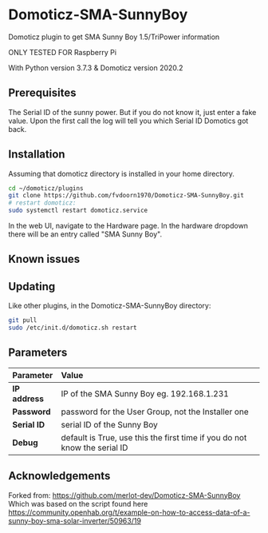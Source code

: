 # Domoticz-SMA-SunnyBoy
Domoticz plugin to get SMA Sunny Boy 1.5/TriPower information

ONLY TESTED FOR Raspberry Pi

With Python version 3.7.3 & Domoticz version 2020.2

## Prerequisites

The Serial ID of the sunny power. But if you do not know it, just enter a fake value. Upon the first call the log will
tell you which Serial ID Domotics got back.

## Installation

Assuming that domoticz directory is installed in your home directory.

```bash
cd ~/domoticz/plugins
git clone https://github.com/fvdoorn1970/Domoticz-SMA-SunnyBoy.git
# restart domoticz:
sudo systemctl restart domoticz.service
```
In the web UI, navigate to the Hardware page. In the hardware dropdown there will be an entry called "SMA Sunny Boy".

## Known issues

## Updating

Like other plugins, in the Domoticz-SMA-SunnyBoy directory:
```bash
git pull
sudo /etc/init.d/domoticz.sh restart
```

## Parameters

| Parameter | Value |
| :--- | :--- |
| **IP address** | IP of the SMA Sunny Boy eg. 192.168.1.231 |
| **Password** | password for the User Group, not the Installer one |
| **Serial ID** | serial ID of the Sunny Boy |
| **Debug** | default is True, use this the first time if you do not know the serial ID |

## Acknowledgements

Forked from:
https://github.com/merlot-dev/Domoticz-SMA-SunnyBoy
Which was based on the script found here
https://community.openhab.org/t/example-on-how-to-access-data-of-a-sunny-boy-sma-solar-inverter/50963/19


